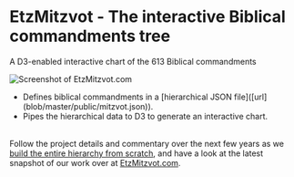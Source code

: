 # EtzMitzvot - The interactive Biblical commandments tree 
A D3-enabled interactive chart of the 613 Biblical commandments

<img src="http://i.imgur.com/S7m9nKP.png" alt="Screenshot of EtzMitzvot.com" />

<ul>
<li>Defines biblical commandments in a [hierarchical JSON file]([url](blob/master/public/mitzvot.json)).</li>
<li>Pipes the hierarchical data to D3 to generate an interactive chart.</li>
</ul>
<p><br /> Follow the project details and commentary over the next few years as we <a href="http://judahgabriel.blogspot.com/search/label/commandments%20hierarchy"> build the entire hierarchy from scratch</a>, and have a look at the latest snapshot of our work over at <a href="http://etzmitzvot.com">EtzMitzvot.com</a>.</p>
